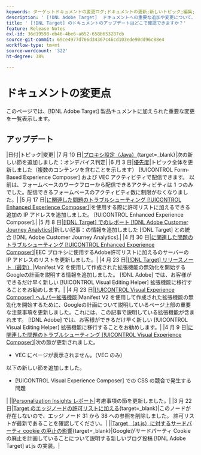 ```yaml
---
keywords: ターゲットドキュメントの変更ログ;ドキュメントの更新;新しいトピック;編集;アップデート;更新
description: ' [!DNL Adobe Target]  ドキュメントへの重要な追加や変更について、常に最新の情報を把握します。'
title: ' [!DNL Target] のドキュメントのアップデートはどこで確認できますか？'
feature: Release Notes
exl-id: 36d19598-eb46-4be6-a652-658b653287cb
source-git-commit: 69ce4977d766d34367c46cd103ede90dd96c88e4
workflow-type: tm+mt
source-wordcount: '322'
ht-degree: 38%

---
```


# ドキュメントの変更点

このページでは、[!DNL Adobe Target] 製品キュメントに加えられた重要な変更を一覧表示します。

## アップデート

|日付|トピック|変更| |7 月 10 日|[プロキシ設定（Java）](https://experienceleague.adobe.com/en/docs/target-dev/developer/server-side/java/proxy-configuration){target=_blank}|次の新しい節を追加しました：オンデバイス判定| |6 月 3 日|[優先度](/help/main/c-activities/priority.md)|トピック全体を更新しました（複数のコンテンツを含むことを示します） [!UICONTROL Form-Based Experience Composer] および VEC アクティビティで配信できます。 以前は、フォームベースのワークフローから配信できるアクティビティは 1 つのみでした。配信できるフォームベースのアクティビティ数に制限がなくなりました。| |5 月 17 日|[に関連した問題のトラブルシューティング [!UICONTROL Enhanced Experience Composer]](/help/main/c-experiences/c-visual-experience-composer/r-troubleshoot-composer/troubleshooting-issues-related-to-the-enhanced-experience-composer-eec.md)|を使用する際に許可リストに加えるできる追加の IP アドレスを追加しました。 [!UICONTROL Enhanced Experience Composer].| |5 月 8 日|[[!DNL Target] でのレポート [!DNL Adobe Customer Journey Analytics]](/help/main/c-integrating-target-with-mac/cja/target-reporting-in-cja.md)|新しい記事：の情報を追加しました [!DNL Target] との統合 [!DNL Adobe Customer Journey Analytics].| |4 月 30 日|[に関連した問題のトラブルシューティング [!UICONTROL Enhanced Experience Composer]](/help/main/c-experiences/c-visual-experience-composer/r-troubleshoot-composer/troubleshooting-issues-related-to-the-enhanced-experience-composer-eec.md)|EEC プロキシに使用するAdobe許可リストに加えるのサーバーの IP アドレスのリストを更新しました。| |4 月 23 日|[[!DNL Target] リリースノート（最新）](/help/main/r-release-notes/release-notes.md)|Manifest V2 を使用して作成された拡張機能の無効化を開始するGoogleの計画を説明する情報を追加しました。 [!DNL Adobe] では、お客様ができるだけ早く新しい [!UICONTROL Visual Editing Helper] 拡張機能に移行することをお勧めします。| |4 月 23 日|[[!UICONTROL Visual Experience Composer] ヘルパー拡張機能](/help/main/c-experiences/c-visual-experience-composer/r-troubleshoot-composer/vec-helper-browser-extension.md)|Manifest V2 を使用して作成された拡張機能の無効化を開始するために、Googleの計画について説明しているページ上部の重要な注意事項を更新しました。これには、この記事で説明している拡張機能が含まれます。 [!DNL Adobe] では、お客様ができるだけ早く新しい [!UICONTROL Visual Editing Helper] 拡張機能に移行することをお勧めします。| |4 月 9 日|[に関連した問題のトラブルシューティング [!UICONTROL Visual Experience Composer]](/help/main/c-experiences/c-visual-experience-composer/r-troubleshoot-composer/troubleshooting-issues-related-to-the-visual-experience-composer-vec.md)|次の節が更新されました。<ul><li>VEC にページが表示されません。（VEC のみ）</li></ul>以下の新しい節を追加しました。<ul><li>[!UICONTROL Visual Experience Composer] での CSS の競合で発生する問題</li></ul>| ||[Personalization Insights レポート](/help/main/c-reports/c-personalization-insights-reports/personalization-insights-reports.md)|考慮事項の節を更新しました。| |3 月 22 日|[Target のエッジノードの許可リストに加える](https://experienceleague.adobe.com/ja/docs/target-dev/developer/implementation/privacy/allowlist-edges){target=_blank}|このノードが存在しないので、エッジ ノード 31 から 38 への参照を削除しました。 許可リストが最新であることを確認してください。| ||[Target （at.js）に対するサードパーティ cookie の廃止の影響](https://experienceleague.adobe.com/docs/target-dev/assets/third_party_cookie_deprecation){target=_blank}|Googleがサードパーティ Cookie の廃止を計画していることについて説明する新しいブログ投稿 [!DNL Adobe Target] at.js の実装。|